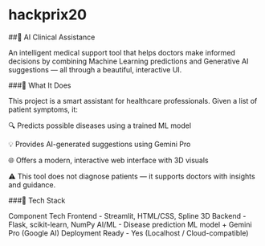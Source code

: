 # hackprix20
##🧠 AI Clinical Assistance

An intelligent medical support tool that helps doctors make informed decisions by combining Machine Learning predictions and Generative AI suggestions — all through a beautiful, interactive UI.



###🚀 What It Does

This project is a smart assistant for healthcare professionals. Given a list of patient symptoms, it:

🔍 Predicts possible diseases using a trained ML model

💡 Provides AI-generated suggestions using Gemini Pro

🌐 Offers a modern, interactive web interface with 3D visuals

⚠️ This tool does not diagnose patients — it supports doctors with insights and guidance.

###🧰 Tech Stack

Component    	Tech
Frontend -	Streamlit, HTML/CSS, Spline 3D
Backend -	Flask, scikit-learn, NumPy
AI/ML -	Disease prediction ML model + Gemini Pro (Google AI)
Deployment Ready	- Yes (Localhost / Cloud-compatible)

